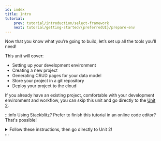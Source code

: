 ```yaml
---
id: index
title: Intro
tutorial:
    prev: tutorial/introduction/select-framework
    next: tutorial/getting-started/{preferredUI}/prepare-env
---
```


Now that you know what you’re going to build, let’s set up all the tools you’ll need!

This unit will cover:

-   Setting up your development environment
-   Creating a new project
-   Generating CRUD pages for your data model
-   Store your project in a git repository
-   Deploy your project to the cloud

If you already have an existing project, comfortable with your development environment and workflow, you can skip this unit and go directly to the [Unit 2](#).

:::info Using Stackblitz?
Prefer to finish this tutorial in an online code editor? That's possible!

<details>
<summary>Follow these instructions, then go directly to Unit 2!</summary>

**Set up StackBlitz**

1- Visit [xxxx](#) and open the "refine-mui-boilerplate" project.
2- Click “Sign in” on the top right to log in using your GitHub credentials.
3- In the upper left of the StackBlitz editor window, click to “fork” the template (save to your own account dashboard).
4- Wait for the project to load, and you will see a live preview of the “refine-mui-boilerplate” starter.

**Make Changes**

In the file pane, you should see `src/app.tsx`. Click to open it, and follow [Generate CRUD pages automatically with Inferencer](#) to make a change to this file.

**Create a GitHub Repository**

1- Press the "Connect Repository" button at the top of your list of files, enter a new name for your repository, and click "Create repo & push".
2- When you have changes to be committed back to GitHub, a “Commit” button will appear at the top left of your workspace. Clicking on this will allow you to enter a commit message, and update your repository.

**Deploy your App**

If you’d like to deploy to Netlify, skip to [Deploy your app to the web](#). Otherwise, skip to [Unit 2](#) to start building with **refine**!

</details>
:::
